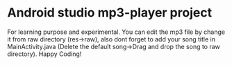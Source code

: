 # Android studio mp3-player project
For learning purpose and experimental. 
You can edit the mp3 file by change it from raw directory (res->raw), also dont forget to add your song title in MainActivity.java
(Delete the default song->Drag and drop the song to raw directory).
Happy Coding!
